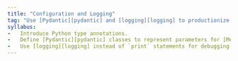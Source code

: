 ```yaml
---
title: "Configuration and Logging"
tag: "Use [Pydantic][pydantic] and [logging][logging] to productionize invasion percolation."
syllabus:
-   Introduce Python type annotations.
-   Define [Pydantic][pydantic] classes to represent parameters for [Metaflow][metaflow] flows.
-   Use [logging][logging] instead of `print` statements for debugging.
---
```

